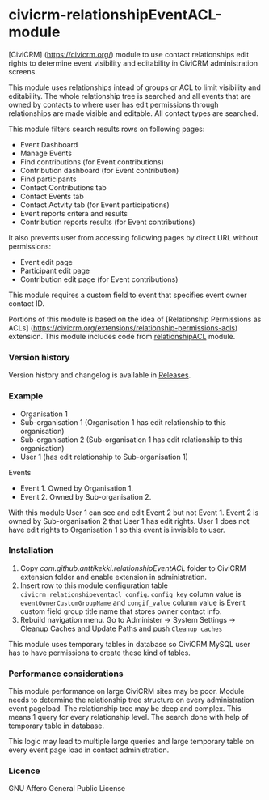 civicrm-relationshipEventACL-module
===================================

[CiviCRM] (https://civicrm.org/) module to use contact relationships edit rights to determine event visibility and editability in CiviCRM administration screens.

This module uses relationships intead of groups or ACL to limit visibility and editability. The whole relationship tree is searched and all events that are owned by contacts to where user has edit permissions through relationships are made visible and editable. All contact types are searched.

This module filters search results rows on following pages:
* Event Dashboard
* Manage Events
* Find contributions (for Event contributions)
* Contribution dashboard (for Event contribution)
* Find participants
* Contact Contributions tab
* Contact Events tab
* Contact Actvity tab (for Event participations)
* Event reports critera and results
* Contribution reports results (for Event contributions)

It also prevents user from accessing following pages by direct URL without permissions:
* Event edit page
* Participant edit page
* Contribution edit page (for Event contributions)

This module requires a custom field to event that specifies event owner contact ID.

Portions of this module is based on the idea of [Relationship Permissions as ACLs] (https://civicrm.org/extensions/relationship-permissions-acls) extension. This module includes code from [relationshipACL](https://github.com/anttikekki/civicrm-relationshipACL-module) module.

### Version history
Version history and changelog is available in [Releases](https://github.com/anttikekki/civicrm-relationshipEventACL-module/releases).

### Example
* Organisation 1
* Sub-organisation 1 (Organisation 1 has edit relationship to this organisation)
* Sub-organisation 2 (Sub-organisation 1 has edit relationship to this organisation)
* User 1 (has edit relationship to Sub-organisation 1)

Events
* Event 1. Owned by Organisation 1.
* Event 2. Owned by Sub-organisation 2.

With this module User 1 can see and edit Event 2 but not Event 1. Event 2 is owned by Sub-organisation 2 that User 1 has edit rights. User 1 does not have edit rights to Organisation 1 so this event is invisible to user.

### Installation
1. Copy _com.github.anttikekki.relationshipEventACL_ folder to CiviCRM extension folder and enable extension in administration.
2. Insert row to this module configuration table `civicrm_relationshipeventacl_config`. `config_key` column value is `eventOwnerCustomGroupName` and `congif_value` column value is Event custom field group title name that stores owner contact info.
3. Rebuild navigation menu. Go to Administer -> System Settings -> Cleanup Caches and Update Paths and push `Cleanup caches`

This module uses temporary tables in database so CiviCRM MySQL user has to have permissions to create these kind of tables.

### Performance considerations
This module performance on large CiviCRM sites may be poor. Module needs to determine the relationship tree structure on every administration event pageload. The relationship tree may be deep and complex. This means 1 query for every relationship level. The search done with help of temporary table in database.

This logic may lead to multiple large queries and large temporary table on every event page load in contact administration.

### Licence
GNU Affero General Public License

